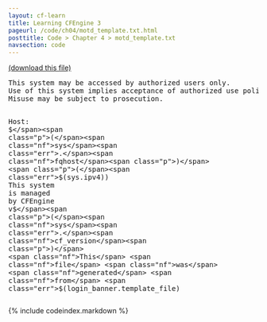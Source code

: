 ```yaml
---
layout: cf-learn
title: Learning CFEngine 3
pageurl: /code/ch04/motd_template.txt.html
posttitle: Code > Chapter 4 > motd_template.txt
navsection: code
---
```


[(download this file)](https://raw.github.com/zzamboni/cf-learn.info/master/src/ch04/motd_template.txt)

<div class="highlight"><pre><span class="nf">This</span> <span class="nf">system</span> <span class="nf">may</span> <span class="nf">be</span> <span class="nf">accessed</span> <span class="nf">by</span> <span class="nf">authorized</span> <span class="nf">users</span> <span class="nf">only</span><span class="err">.</span>
<span class="nf">Use</span> <span class="nf">of</span> <span class="nf">this</span> <span class="nf">system</span> <span class="nf">implies</span> <span class="nf">acceptance</span> <span class="nf">of</span> <span class="nf">authorized</span> <span class="nf">use</span> <span class="nf">policies</span><span class="err">.</span>
<span class="nf">Misuse</span> <span class="nf">may</span> <span class="nf">be</span> <span class="nf">subject</span> <span class="nf">to</span> <span class="nf">prosecution</span><span class="err">.</span>

<span class="kd">Host</span><span class="p">:</span> <span class="err">$</span><span class="p">(</span><span class="nf">sys</span><span class="err">.</span><span class="nf">fqhost</span><span class="p">)</span> <span class="p">(</span><span class="err">$</span><span class="p">(</span><span class="nf">sys</span><span class="err">.</span><span class="nf">ipv4</span><span class="p">))</span>
<span class="nf">This</span> <span class="nf">system</span> <span class="nf">is</span> <span class="nf">managed</span> <span class="nf">by</span> <span class="nf">CFEngine</span> <span class="nf">v</span><span class="err">$</span><span class="p">(</span><span class="nf">sys</span><span class="err">.</span><span class="nf">cf_version</span><span class="p">)</span>
<span class="nf">This</span> <span class="nf">file</span> <span class="nf">was</span> <span class="nf">generated</span> <span class="nf">from</span> <span class="err">$</span><span class="p">(</span><span class="nf">login_banner</span><span class="err">.</span><span class="nf">template_file</span><span class="p">)</span>
</pre></div>


{% include codeindex.markdown %}
